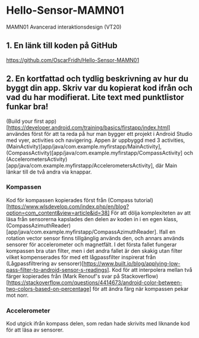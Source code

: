 # Hello-Sensor-MAMN01
MAMN01 Avancerad interaktionsdesign (VT20)

## 1. En länk till koden på GitHub
https://github.com/OscarFridh/Hello-Sensor-MAMN01

## 2. En kortfattad och tydlig beskrivning av hur du byggt din app. Skriv var du kopierat kod ifrån och vad du har modifierat. Lite text med punktlistor funkar bra!

(Build your first app)[https://developer.android.com/training/basics/firstapp/index.html] användes först för att ta reda på hur man bygger ett projekt i Android Studio med vyer, activities och navigering.
Appen är uppbyggd med 3 activities, (MainActivity)[app/java/com.example.myfirstapp/MainActivity], (CompassActivity)[app/java/com.example.myfirstapp/CompassActivity] och (AccelerometersActivity)[app/java/com.example.myfirstapp/AccelerometersActivity], där Main länkar till de två andra via knappar.

### Kompassen
Kod för kompassen kopierades först från (Compass tutorial)[https://www.wlsdevelop.com/index.php/en/blog?option=com_content&view=article&id=38]
För att dölja komplexiteten av att läsa från sensorerna kapslades den delen av koden in i en egen klass, (CompassAzimuthReader)[app/java/com.example.myfirstapp/CompassAzimuthReader].
Ifall en rotation vector sensor finns tillgänglig används den, och annars används sensorer för accelerometer och magnetfält.
I det första fallet fungerar kompassen bra utan filter, men i det andra fallet är den skakig utan filter vilket kompenserades för med ett lågpassfilter inspirerat från (Lågpassfiltrering av sensorer)[https://www.built.io/blog/applying-low-pass-filter-to-android-sensor-s-readings].
Kod för att interpolera mellan två färger kopierades från (Mark Renouf's svar på Stackoverflow)[https://stackoverflow.com/questions/4414673/android-color-between-two-colors-based-on-percentage] för att ändra färg när kompassen pekar mot norr.

### Accelerometer
Kod utgick ifrån kompass delen, som redan hade skrivits med liknande kod för att läsa av sensorer.
